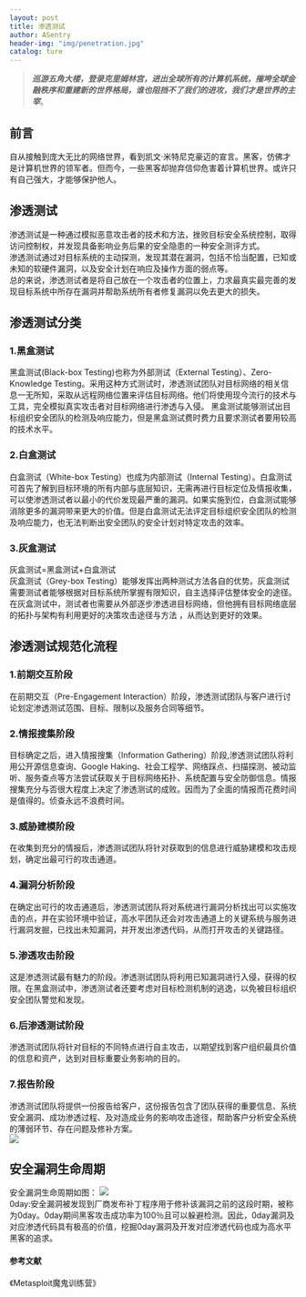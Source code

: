 ```yaml
---
layout: post
title: 渗透测试
author: ASentry
header-img: "img/penetration.jpg"
catalog: ture
---
```

> ***巡游五角大楼，登录克里姆林宫，进出全球所有的计算机系统，摧垮全球金融秩序和重建新的世界格局，谁也阻挡不了我们的进攻，我们才是世界的主宰***。

## 前言 ##
自从接触到庞大无比的网络世界，看到凯文·米特尼克豪迈的宣言。黑客，仿佛才是计算机世界的领军者。但而今，一些黑客却抛弃信仰危害着计算机世界。或许只有自己强大，才能够保护他人。
## 渗透测试 
渗透测试是一种通过模拟恶意攻击者的技术和方法，挫败目标安全系统控制，取得访问控制权，并发现具备影响业务后果的安全隐患的一种安全测评方式。     
渗透测试通过对目标系统的主动探测，发现其潜在漏洞，包括不恰当配置，已知或未知的软硬件漏洞，以及安全计划在响应及操作方面的弱点等。   
总的来说，渗透测试者是将自己放在一个攻击者的位置上，力求最真实最完善的发现目标系统中所存在漏洞并帮助系统所有者修复漏洞以免去更大的损失。
## 渗透测试分类 
### 1.黑盒测试 
黑盒测试(Black-box Testing)也称为外部测试（External Testing）、Zero-Knowledge Testing。采用这种方式测试时，渗透测试团队对目标网络的相关信息一无所知，采取从远程网络位置来评估目标网络。他们将使用现今流行的技术与工具，完全模拟真实攻击者对目标网络进行渗透与入侵。
黑盒测试能够测试出目标组织安全团队的检测及响应能力，但是黑盒测试费时费力且要求测试者要用较高的技术水平。
### 2.白盒测试 
白盒测试（White-box Testing）也成为内部测试（Internal Testing）。白盒测试可首先了解到目标环境的所有内部与底层知识，无需再进行目标定位及情报收集，可以使渗透测试者以最小的代价发现最严重的漏洞。如果实施到位，白盒测试能够消除更多的漏洞带来更大的价值。但是白盒测试无法评定目标组织安全团队的检测及响应能力，也无法判断出安全团队的安全计划对特定攻击的效率。
### 3.灰盒测试 
灰盒测试=黑盒测试+白盒测试     
灰盒测试（Grey-box Testing）能够发挥出两种测试方法各自的优势。灰盒测试需要测试者能够根据对目标系统所掌握有限知识，自主选择评估整体安全的途径。在灰盒测试中，测试者也需要从外部逐步渗透进目标网络，但他拥有目标网络底层的拓扑与架构有利用更好的决策攻击途径与方法 ，从而达到更好的效果。      
## 渗透测试规范化流程 
### 1.前期交互阶段 
在前期交互（Pre-Engagement Interaction）阶段，渗透测试团队与客户进行讨论划定渗透测试范围、目标、限制以及服务合同等细节。  
### 2.情报搜集阶段 
目标确定之后，进入情报搜集（Information Gathering）阶段,渗透测试团队将利用公开源信息查询、Google Haking、社会工程学、网络踩点、扫描探测、被动监听、服务查点等方法尝试获取关于目标网络拓扑、系统配置与安全防御信息。情报搜集充分与否很大程度上决定了渗透测试的成败。因而为了全面的情报而花费时间是值得的。侦查永远不浪费时间。     
### 3.威胁建模阶段 
在收集到充分的情报后，渗透测试团队将针对获取到的信息进行威胁建模和攻击规划，确定出最可行的攻击通道。   
### 4.漏洞分析阶段 
在确定出可行的攻击通道后，渗透测试团队将对系统进行漏洞分析找出可以实施攻击的点，并在实验环境中验证，高水平团队还会对攻击通道上的关键系统与服务进行漏洞发掘，已找出未知漏洞，并开发出渗透代码，从而打开攻击的关键路径。     
### 5.渗透攻击阶段 
这是渗透测试最有魅力的阶段。渗透测试团队将利用已知漏洞进行入侵，获得的权限。在黑盒测试中，渗透测试者还要考虑对目标检测机制的逃逸，以免被目标组织安全团队警觉和发现。     
### 6.后渗透测试阶段 
渗透测试团队将针对目标的不同特点进行自主攻击，以期望找到客户组织最具价值的信息和资产，达到对目标重要业务影响的目的。
### 7.报告阶段 
渗透测试团队将提供一份报告给客户，这份报告包含了团队获得的重要信息、系统安全漏洞、成功渗透过程、及对造成业务的影响攻击途径，帮助客户分析安全系统的薄弱环节、存在问题及修补方案。  
![](http://i.imgur.com/XZ0FxJn.jpg)     
## 安全漏洞生命周期
安全漏洞生命周期如图：
![](http://i.imgur.com/whpt68o.jpg)  
0day:安全漏洞被发现到厂商发布补丁程序用于修补该漏洞之前的这段时期，被称为0day。0day期间黑客攻击成功率为100％且可以躲避检测。因此，0day漏洞及对应渗透代码具有极高的价值，挖掘0day漏洞及开发对应渗透代码也成为高水平黑客的追求。      
#### 参考文献
《Metasploit魔鬼训练营》



